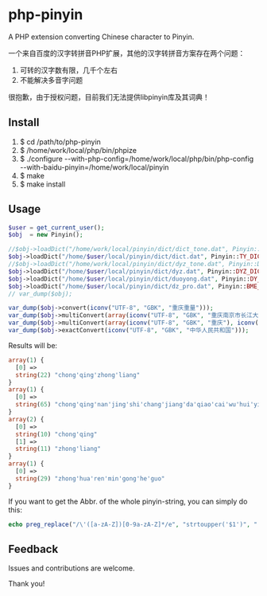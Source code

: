 php-pinyin
==========

A PHP extension converting Chinese character to Pinyin. 

一个来自百度的汉字转拼音PHP扩展，其他的汉字转拼音方案存在两个问题：

1. 可转的汉字数有限，几千个左右
2. 不能解决多音字问题

很抱歉，由于授权问题，目前我们无法提供libpinyin库及其词典！

Install
-----------
1. $ cd /path/to/php-pinyin
2. $ /home/work/local/php/bin/phpize
3. $ ./configure --with-php-config=/home/work/local/php/bin/php-config --with-baidu-pinyin=/home/work/local/pinyin
4. $ make
5. $ make install


Usage
---------
```php
$user = get_current_user();
$obj  = new Pinyin();

//$obj->loadDict("/home/work/local/pinyin/dict/dict_tone.dat", Pinyin::TY_TONE_DICT);
$obj->loadDict("/home/$user/local/pinyin/dict/dict.dat", Pinyin::TY_DICT);
//$obj->loadDict("/home/work/local/pinyin/dict/dyz_tone.dat", Pinyin::DYZ_TONE_DICT);
$obj->loadDict("/home/$user/local/pinyin/dict/dyz.dat", Pinyin::DYZ_DICT);
$obj->loadDict("/home/$user/local/pinyin/dict/duoyong.dat", Pinyin::DY_DICT);
$obj->loadDict("/home/$user/local/pinyin/dict/dz_pro.dat", Pinyin::BME_DICT);
// var_dump($obj);

var_dump($obj->convert(iconv("UTF-8", "GBK", "重庆重量")));
var_dump($obj->multiConvert(array(iconv("UTF-8", "GBK", "重庆南京市长江大桥财务会议会计"))));
var_dump($obj->multiConvert(array(iconv("UTF-8", "GBK", "重庆"), iconv("UTF-8", "GBK", "重量"))));
var_dump($obj->exactConvert(iconv("UTF-8", "GBK", "中华人民共和国")));

```

Results will be:
```php
array(1) {
  [0] =>
  string(22) "chong'qing'zhong'liang"
}
array(1) {
  [0] =>
  string(65) "chong'qing'nan'jing'shi'chang'jiang'da'qiao'cai'wu'hui'yi'kuai'ji"
}
array(2) {
  [0] =>
  string(10) "chong'qing"
  [1] =>
  string(11) "zhong'liang"
}
array(1) {
  [0] =>
  string(29) "zhong'hua'ren'min'gong'he'guo"
}
```

If you want to get the Abbr. of the whole pinyin-string, you can simply do this:

```php
echo preg_replace("/\'([a-zA-Z])[0-9a-zA-Z]*/e", "strtoupper('$1')", "'".$py_string);
```

Feedback
---------

Issues and contributions are welcome.

Thank you!
